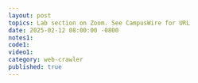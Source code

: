 ```yaml
---
layout: post
topics: Lab section on Zoom. See CampusWire for URL
date: 2025-02-12 08:00:00 -0800
notes1: 
code1: 
video1: 
category: web-crawler
published: true
---
```

